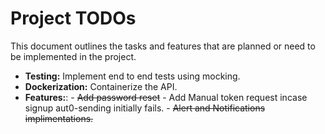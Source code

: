 # Project TODOs

This document outlines the tasks and features that are planned or need to be implemented in the project.

- **Testing:** Implement end to end tests using mocking.
- **Dockerization:** Containerize the API.
- **Features:**: 
                - ~~Add password reset~~
                - Add Manual token request incase signup aut0-sending initially fails.
                - ~~Alert and Notifications implimentations.~~